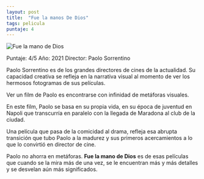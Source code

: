 ```yaml
---
layout: post
title:  "Fue la manos De Dios"
tags: pelicula
puntaje: 4
---
```




![Fue la mano de Dios](https://pics.filmaffinity.com/Fue_la_mano_de_Dios-794400915-mmed.jpg)

Puntaje: 4/5 
Año: 2021
Director: Paolo Sorrentino

Paolo Sorrentino es de los grandes directores de cines de la actualidad. Su capacidad creativa se refleja en la narrativa visual al momento de ver los hermosos fotogramas de sus películas.

Ver un film de Paolo es encontrarse con infinidad de metáforas visuales.

En este film, Paolo se basa en su propia vida, en su época de juventud en Napoli que transcurría en paralelo con la llegada de Maradona al club de la ciudad. 

Una película que pasa de la comicidad al drama, refleja esa abrupta transición que tubo Paolo a la madurez y sus primeros acercamientos a lo que lo convirtió en director de cine. 

Paolo no ahorra en metáforas. **Fue la mano de Dios** es de esas películas que cuando se la mira más de una vez, se le encuentran más y más detalles y se desvelan aún más significados. 

 
